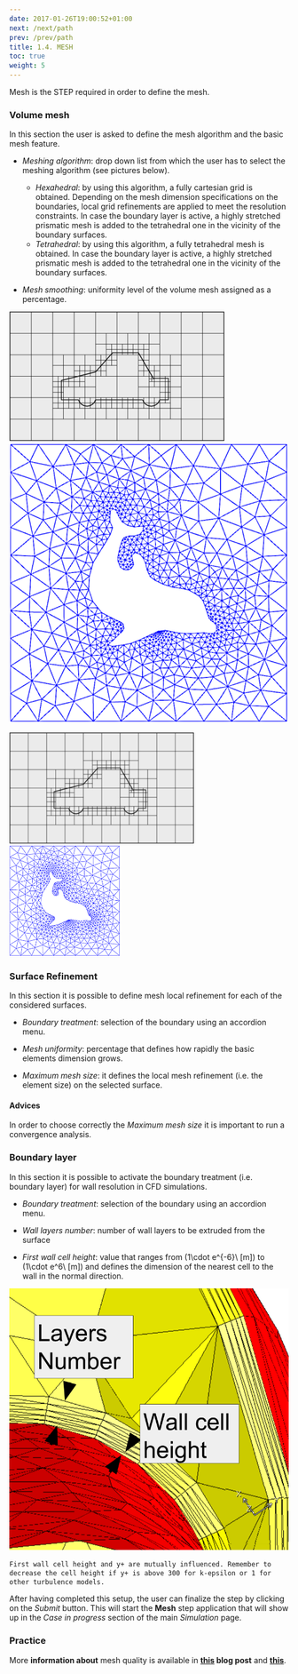 ```yaml
---
date: 2017-01-26T19:00:52+01:00
next: /next/path
prev: /prev/path
title: 1.4. MESH
toc: true
weight: 5
---
```


Mesh is the STEP required in order to define the mesh.

### Volume mesh

In this section the user is asked to define the mesh algorithm and the basic mesh feature.

- *Meshing algorithm*: drop down list from which the user has to select the meshing algorithm (see pictures below).
	- *Hexahedral*: by using this algorithm, a fully cartesian grid is obtained. Depending on the mesh dimension specifications on the boundaries, local grid refinements are applied to meet the resolution constraints. In case the boundary layer is active, a highly stretched prismatic mesh is added to the tetrahedral one in the vicinity of the boundary surfaces.
	- *Tetrahedral*: by using this algorithm, a fully tetrahedral mesh is obtained. In case the boundary layer is active, a highly stretched prismatic mesh is added to the tetrahedral one in the vicinity of the boundary surfaces.

- *Mesh smoothing*: uniformity level of the volume mesh assigned as a percentage.

![Hexahedral mesh](images/HEXAMesh.png "Hexahedral mesh") ![Tetrahedral mesh](images/Dolfin_mesh.png "Tetrahedral mesh")

<img src="images/HEXAMesh.png" alt="Hexahedral mesh" title="Hexahedral mesh" style="height: 200px; display: inline-block;"/>
<img src="images/Dolfin_mesh.png" alt="Tetrahedral mesh" title="Tetrahedral mesh" style="height: 200px; display: inline-block;"/>

### Surface Refinement

In this section it is possible to define mesh local refinement for each of the considered surfaces.

- *Boundary treatment*: selection of the boundary using an accordion menu.

- *Mesh uniformity*: percentage that defines how rapidly the basic elements dimension grows.

- *Maximum mesh size*: it defines the local mesh refinement (i.e. the element size) on the selected surface.

#### Advices

In order to choose correctly the *Maximum mesh size* it is important to run a convergence analysis.

### Boundary layer

In this section it is possible to activate the boundary treatment (i.e. boundary layer) for wall resolution in CFD simulations.

- *Boundary treatment*: selection of the boundary using an accordion menu.

- *Wall layers number*: number of wall layers to be extruded from the surface

- *First wall cell height*: value that ranges from \(1\cdot e^{-6}\ [m]\) to \(1\cdot e^6\ [m]\) and defines the dimension of the nearest cell to the wall in the normal direction.

![Representation of the two parameters used to define the boundary treatment](images/TetraBL.png "Representation of the two parameters used to define the boundary treatment")

    First wall cell height and y+ are mutually influenced. Remember to decrease the cell height if y+ is above 300 for k-epsilon or 1 for other turbulence models.

After having completed this setup, the user can finalize the step by clicking on the *Submit* button. This will start the **Mesh** step application that will show up in the *Case in progress* section of the main *Simulation* page.

### Practice

More **information about** mesh quality is available in **[this](https://conself.com/blog/4-mesh-issues-poor-accuracy/) blog post** and **[this](https://conself.com/blog/what-is-boundary-layer-and-how-can-you-handle-it/)**.

